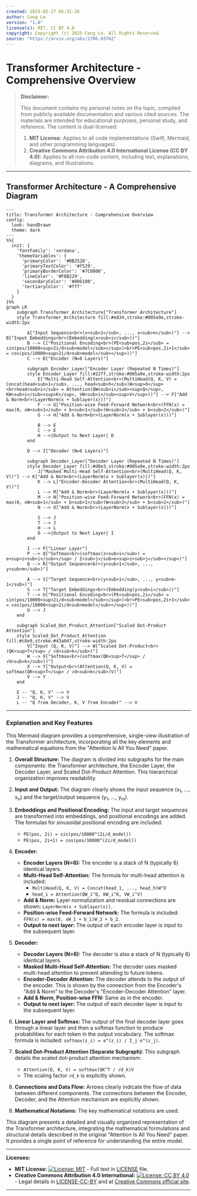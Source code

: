 ```yaml
---
created: 2025-02-27 05:31:26
author: Cong Le
version: "1.0"
license(s): MIT, CC BY 4.0
copyright: Copyright (c) 2025 Cong Le. All Rights Reserved.
source: "https://arxiv.org/abs/1706.03762"
---
```




# Transformer Architecture - Comprehensive Overview
> **Disclaimer:**
>
> This document contains my personal notes on the topic,
> compiled from publicly available documentation and various cited sources.
> The materials are intended for educational purposes, personal study, and reference.
> The content is dual-licensed:
> 1. **MIT License:** Applies to all code implementations (Swift, Mermaid, and other programming languages).
> 2. **Creative Commons Attribution 4.0 International License (CC BY 4.0):** Applies to all non-code content, including text, explanations, diagrams, and illustrations.
---


## Transformer Architecture - A Comprehensive Diagram


```mermaid
---
title: Transformer Architecture - Comprehensive Overview
config:
  look: handDrawn
  theme: dark
---
%%{
  init: {
    'fontFamily': 'verdana',
    'themeVariables': {
      'primaryColor': '#BB2528',
      'primaryTextColor': '#f529',
      'primaryBorderColor': '#7C0000',
      'lineColor': '#F8B229',
      'secondaryColor': '#006100',
      'tertiaryColor': '#fff'
    }
  }
}%%
graph LR
    subgraph Transformer_Architecture["Transformer Architecture"]
    style Transformer_Architecture fill:#e834,stroke:#005a9e,stroke-width:2px

        A["Input Sequence<br>(x<sub>1</sub>, ..., x<sub>n</sub>)"] --> B["Input Embeddings<br>(Embedding(x<sub>i</sub>))"]
        B --> C["Positional Encoding<br>(PE<sub>pos,2i</sub> = sin(pos/10000<sup>2i/d<sub>model</sub></sup>)<br>PE<sub>pos,2i+1</sub> = cos(pos/10000<sup>2i/d<sub>model</sub></sup>))"]
        C --> D["Encoder (N=6 Layers)"]

        subgraph Encoder_Layer["Encoder Layer (Repeated N Times)"]
        style Encoder_Layer fill:#22ff,stroke:#005a9e,stroke-width:2px
            E["Multi-Head Self-Attention<br>(MultiHead(Q, K, V) = Concat(head<sub>1</sub>, ..., head<sub>h</sub>)W<sup>O</sup><br>head<sub>i</sub> = Attention(QW<sub>i</sub><sup>Q</sup>, KW<sub>i</sub><sup>K</sup>, VW<sub>i</sub><sup>V</sup>))"] --> F["Add & Norm<br>(LayerNorm(x + Sublayer(x)))"]
            F --> G["Position-wise Feed-Forward Network<br>(FFN(x) = max(0, xW<sub>1</sub> + b<sub>1</sub>)W<sub>2</sub> + b<sub>2</sub>)"]
            G --> H["Add & Norm<br>(LayerNorm(x + Sublayer(x)))"]
            
            B --> E  
            C --> E
            H -->|Output to Next Layer| D
        end

        D --> I["Decoder (N=6 Layers)"]

        subgraph Decoder_Layer["Decoder Layer (Repeated N Times)"]
        style Decoder_Layer fill:#d8e3,stroke:#005a9e,stroke-width:2px
            J["Masked Multi-Head Self-Attention<br>(MultiHead(Q, K, V))"] --> K["Add & Norm<br>(LayerNorm(x + Sublayer(x)))"]
            K --> L["Encoder-Decoder Attention<br>(MultiHead(Q, K, V))"]
            L --> M["Add & Norm<br>(LayerNorm(x + Sublayer(x)))"]
            M --> N["Position-wise Feed-Forward Network<br>(FFN(x) = max(0, xW<sub>1</sub> + b<sub>1</sub>)W<sub>2</sub> + b<sub>2</sub>)"]
            N --> O["Add & Norm<br>(LayerNorm(x + Sublayer(x)))"]
            
            S --> J
            T --> J
            H --> L
            O -->|Output to Next Layer| I
        end
        
        I --> P["Linear Layer"]
        P --> Q["Softmax<br>(softmax(z<sub>i</sub>) = e<sup>z<sub>i</sub></sup> / Σ<sub>j</sub>e<sup>z<sub>j</sub></sup>)"]
        Q --> R["Output Sequence<br>(y<sub>1</sub>, ..., y<sub>m</sub>)"]

        A --> S["Target Sequence<br>(y<sub>1</sub>, ..., y<sub>m-1</sub>)"]
        S --> T["Target Embeddings<br>(Embedding(y<sub>i</sub>))"]
        T --> U["Positional Encoding<br>(PE<sub>pos,2i</sub> = sin(pos/10000<sup>2i/d<sub>model</sub></sup>)<br>PE<sub>pos,2i+1</sub> = cos(pos/10000<sup>2i/d<sub>model</sub></sup>))"]
        U --> J
    end

    subgraph Scaled_Dot_Product_Attention["Scaled Dot-Product Attention"]
    style Scaled_Dot_Product_Attention fill:#c8e9,stroke:#43a047,stroke-width:2px
        V["Input (Q, K, V)"] --> W["Scaled Dot-Product<br>(QK<sup>T</sup> / √d<sub>k</sub>)"]
        W --> X["Softmax<br>(softmax(QK<sup>T</sup> / √d<sub>k</sub>))"]
        X --> Y["Output<br>(Attention(Q, K, V) = softmax(QK<sup>T</sup> / √d<sub>k</sub>)V)"]
        V --> Y
    end
        
    E -- "Q, K, V" --> V
    J -- "Q, K, V" --> V
    L -- "Q from Decoder, K, V from Encoder" --> V

```

---

### Explanation and Key Features

This Mermaid diagram provides a comprehensive, single-view illustration of the Transformer architecture, incorporating all the key elements and mathematical equations from the "Attention Is All You Need" paper.

1.  **Overall Structure:** The diagram is divided into subgraphs for the main components:  the Transformer architecture, the Encoder Layer, the Decoder Layer, and Scaled Dot-Product Attention.  This hierarchical organization improves readability.

2.  **Input and Output:**  The diagram clearly shows the input sequence (x<sub>1</sub>, ..., x<sub>n</sub>) and the target/output sequence (y<sub>1</sub>, ..., y<sub>m</sub>).

3.  **Embeddings and Positional Encoding:**  The input and target sequences are transformed into embeddings, and positional encodings are added.  The formulas for sinusoidal positional encoding are included:
    *   `PE(pos, 2i) = sin(pos/10000^(2i/d_model))`
    *   `PE(pos, 2i+1) = cos(pos/10000^(2i/d_model))`

4.  **Encoder:**
    *   **Encoder Layers (N=6):**  The encoder is a stack of N (typically 6) identical layers.
    *   **Multi-Head Self-Attention:** The formula for multi-head attention is included:
        *   `MultiHead(Q, K, V) = Concat(head_1, ..., head_h)W^O`
        *   `head_i = Attention(QW_i^Q, KW_i^K, VW_i^V)`
    *   **Add & Norm:**  Layer normalization and residual connections are shown: `LayerNorm(x + Sublayer(x))`.
    *   **Position-wise Feed-Forward Network:** The formula is included: `FFN(x) = max(0, xW_1 + b_1)W_2 + b_2`.
    * **Output to next layer:** The output of each encoder layer is input to the subsequent layer.

5.  **Decoder:**
    *   **Decoder Layers (N=6):**  The decoder is also a stack of N (typically 6) identical layers.
    *   **Masked Multi-Head Self-Attention:** The decoder uses masked multi-head attention to prevent attending to future tokens.
    *   **Encoder-Decoder Attention:** The decoder attends to the output of the encoder.  This is shown by the connection from the Encoder's "Add & Norm" to the Decoder's "Encoder-Decoder Attention" layer.
    *   **Add & Norm, Position-wise FFN:**  Same as in the encoder.
    *  **Output to next layer:** The output of each decoder layer is input to the subsequent layer.

6.  **Linear Layer and Softmax:** The output of the final decoder layer goes through a linear layer and then a softmax function to produce probabilities for each token in the output vocabulary. The softmax formula is included: `softmax(z_i) = e^(z_i) / Σ_j e^(z_j)`.

7.  **Scaled Dot-Product Attention (Separate Subgraph):**  This subgraph details the scaled dot-product attention mechanism:
    *   `Attention(Q, K, V) = softmax(QK^T / √d_k)V`
    *   The scaling factor `√d_k` is explicitly shown.

8.  **Connections and Data Flow:** Arrows clearly indicate the flow of data between different components.  The connections between the Encoder, Decoder, and the Attention mechanism are explicitly shown.

9. **Mathematical Notations:** The key mathematical notations are used.

This diagram presents a detailed and visually organized representation of the Transformer architecture, integrating the mathematical formulations and structural details described in the original "Attention Is All You Need" paper. It provides a single point of reference for understanding the entire model.



---
**Licenses:**

- **MIT License:**  [![License: MIT](https://img.shields.io/badge/License-MIT-yellow.svg)](LICENSE) - Full text in [LICENSE](LICENSE) file.
- **Creative Commons Attribution 4.0 International:** [![License: CC BY 4.0](https://licensebuttons.net/l/by/4.0/88x31.png)](LICENSE-CC-BY) - Legal details in [LICENSE-CC-BY](LICENSE-CC-BY) and at [Creative Commons official site](http://creativecommons.org/licenses/by/4.0/).

---